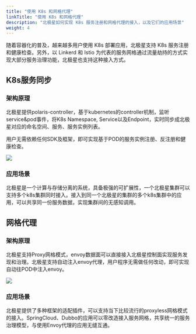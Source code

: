 ```yaml
---
title: "使用 K8s 和网格代理"
linkTitle: "使用 K8s 和网格代理"
description: "北极星如何实现 K8s 服务注册和网格代理的接入，以及它们的应用场景"
weight: 4
---
```


随着容器化的普及，越来越多用户使用 K8s 部署应用，北极星支持 K8s 服务注册和健康检查。另外，以 Linkerd 和 Istio 为代表的服务网格通过流量劫持的方式实现大部分服务治理功能，北极星也支持这种接入方式。

## K8s服务同步

### 架构原理

北极星提供polaris-controller，基于kubernetes的controller机制，监听service&pod事件，将K8s Namespace, Service以及Endpoint，实时同步成北极星对应的命名空间、服务、服务实例列表。

用户无需依赖任何SDK及框架，即可实现基于POD的服务实例注册、反注册和健康检查。

![](../图片/K8s服务同步.png)

### 应用场景

北极星是一个计算与存储分离的系统，具备极强的可扩展性，一个北极星集群可以支持多个k8s集群同时接入。接入到同一个北极星的集群的多个k8s集群中的应用，可以共享同一份服务数据，实现集群间的无感知调用。

## 网格代理

### 架构原理

北极星支持Proxy网格模式，envoy数据面可以直接接入北极星控制面实现服务发现和治理。北极星支持自动注入envoy代理，用户程序无需做任何改动，即可实现自动往POD中注入envoy。

![](../图片/网格代理.png)

### 应用场景

北极星提供了多种框架的适配插件，可以支持当下比较流行的proxyless网格模式的接入。SpringCloud、Dubbo的应用可以零改造接入服务网格，共享统一的服务治理模型，与使用Envoy代理的应用无缝互通。
